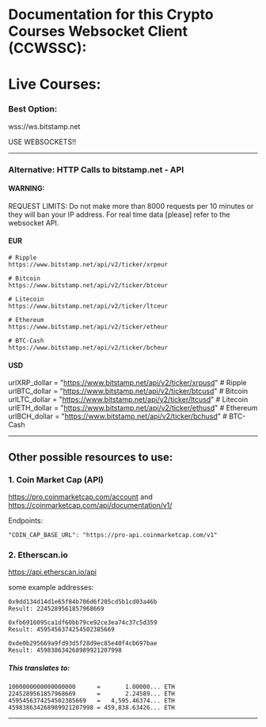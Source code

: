 # Documentation for this Crypto Courses Websocket Client (CCWSSC):

# Live Courses:

### Best Option:

wss://ws.bitstamp.net

USE WEBSOCKETS!!

---

### Alternative: HTTP Calls to bitstamp.net - API

#### WARNING:

REQUEST LIMITS:
Do not make more than 8000 requests per 10 minutes or they will ban your IP address. For real time data [please] refer to the websocket API.

#### EUR

```
# Ripple
https://www.bitstamp.net/api/v2/ticker/xrpeur
```

```
# Bitcoin
https://www.bitstamp.net/api/v2/ticker/btceur
```

```
# Litecoin
https://www.bitstamp.net/api/v2/ticker/ltceur
```

```
# Ethereum
https://www.bitstamp.net/api/v2/ticker/etheur
```

```
# BTC-Cash
https://www.bitstamp.net/api/v2/ticker/bcheur
```

#### USD

urlXRP_dollar = "https://www.bitstamp.net/api/v2/ticker/xrpusd" # Ripple
urlBTC_dollar = "https://www.bitstamp.net/api/v2/ticker/btcusd" # Bitcoin
urlLTC_dollar = "https://www.bitstamp.net/api/v2/ticker/ltcusd" # Litecoin
urlETH_dollar = "https://www.bitstamp.net/api/v2/ticker/ethusd" # Ethereum
urlBCH_dollar = "https://www.bitstamp.net/api/v2/ticker/bchusd" # BTC-Cash

---
## Other possible resources to use:

### 1. Coin Market Cap (API)

https://pro.coinmarketcap.com/account
and
https://coinmarketcap.com/api/documentation/v1/

Endpoints:

```
"COIN_CAP_BASE_URL": "https://pro-api.coinmarketcap.com/v1"
```

### 2. Etherscan.io

https://api.etherscan.io/api

some example addresses:

```
0x9dd134d14d1e65f84b706d6f205cd5b1cd03a46b
Result: 2245289561857968669
```

```
0xfb6916095ca1df60bb79ce92ce3ea74c37c5d359
Result: 4595456374254502385669
```

```
0xde0b295669a9fd93d5f28d9ec85e40f4cb697bae
Result: 459838634268989921207998
```

##### This translates to:

```
1000000000000000000      =       1.00000... ETH
2245289561857968669      =       2.24589... ETH
4595456374254502385669   =   4,595.46374... ETH
459838634268989921207998 = 459,838.63426... ETH
```

---
